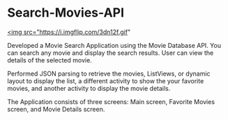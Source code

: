 # Search-Movies-API

<a href="https://imgflip.com/gif/3dn12f"><img src="https://i.imgflip.com/3dn12f.gif" </a>

Developed a Movie Search Application using the Movie Database API. You can search any movie and display the search results. User can view the details of the selected movie. 

Performed JSON parsing to retrieve the movies, ListViews, or dynamic layout to display the list, a different activity to show the your favorite movies, and another activity to display the movie details.

The Application consists of three screens: Main screen, Favorite Movies screen, and Movie Details screen.








